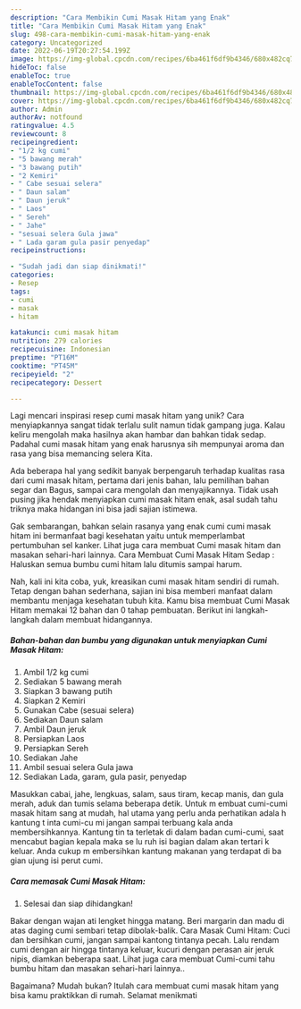```yaml
---
description: "Cara Membikin Cumi Masak Hitam yang Enak"
title: "Cara Membikin Cumi Masak Hitam yang Enak"
slug: 498-cara-membikin-cumi-masak-hitam-yang-enak
category: Uncategorized
date: 2022-06-19T20:27:54.199Z
image: https://img-global.cpcdn.com/recipes/6ba461f6df9b4346/680x482cq70/cumi-masak-hitam-foto-resep-utama.jpg
hideToc: false
enableToc: true
enableTocContent: false
thumbnail: https://img-global.cpcdn.com/recipes/6ba461f6df9b4346/680x482cq70/cumi-masak-hitam-foto-resep-utama.jpg
cover: https://img-global.cpcdn.com/recipes/6ba461f6df9b4346/680x482cq70/cumi-masak-hitam-foto-resep-utama.jpg
author: Admin
authorAv: notfound
ratingvalue: 4.5
reviewcount: 8
recipeingredient:
- "1/2 kg cumi"
- "5 bawang merah"
- "3 bawang putih"
- "2 Kemiri"
- " Cabe sesuai selera"
- " Daun salam"
- " Daun jeruk"
- " Laos"
- " Sereh"
- " Jahe"
- "sesuai selera Gula jawa"
- " Lada garam gula pasir penyedap"
recipeinstructions:

- "Sudah jadi dan siap dinikmati!"
categories:
- Resep
tags:
- cumi
- masak
- hitam

katakunci: cumi masak hitam 
nutrition: 279 calories
recipecuisine: Indonesian
preptime: "PT16M"
cooktime: "PT45M"
recipeyield: "2"
recipecategory: Dessert

---
```





Lagi mencari inspirasi resep cumi masak hitam yang unik? Cara menyiapkannya sangat tidak terlalu sulit namun tidak gampang juga. Kalau keliru mengolah maka hasilnya akan hambar dan bahkan tidak sedap. Padahal cumi masak hitam yang enak harusnya sih mempunyai aroma dan rasa yang bisa memancing selera Kita.





Ada beberapa hal yang sedikit banyak berpengaruh terhadap kualitas rasa dari cumi masak hitam, pertama dari jenis bahan, lalu pemilihan bahan segar dan Bagus, sampai cara mengolah dan menyajikannya. Tidak usah pusing jika hendak menyiapkan cumi masak hitam enak,      asal sudah tahu triknya maka hidangan ini bisa jadi sajian istimewa.














Gak sembarangan, bahkan selain rasanya yang enak cumi cumi masak hitam ini bermanfaat bagi kesehatan yaitu untuk memperlambat pertumbuhan sel kanker. Lihat juga cara membuat Cumi masak hitam dan masakan sehari-hari lainnya. Cara Membuat Cumi Masak Hitam Sedap : Haluskan semua bumbu cumi hitam lalu ditumis sampai harum.






Nah, kali ini kita coba, yuk, kreasikan cumi masak hitam sendiri di rumah. Tetap dengan bahan sederhana, sajian ini bisa memberi manfaat dalam membantu menjaga kesehatan tubuh kita. Kamu bisa membuat Cumi Masak Hitam memakai 12 bahan dan 0 tahap pembuatan. Berikut ini langkah-langkah dalam membuat hidangannya.

<!--inarticleads1-->

##### Bahan-bahan dan bumbu yang digunakan untuk menyiapkan Cumi Masak Hitam:

1. Ambil 1/2 kg cumi
1. Sediakan 5 bawang merah
1. Siapkan 3 bawang putih
1. Siapkan 2 Kemiri
1. Gunakan  Cabe (sesuai selera)
1. Sediakan  Daun salam
1. Ambil  Daun jeruk
1. Persiapkan  Laos
1. Persiapkan  Sereh
1. Sediakan  Jahe
1. Ambil sesuai selera Gula jawa
1. Sediakan  Lada, garam, gula pasir, penyedap


Masukkan cabai, jahe, lengkuas, salam, saus tiram, kecap manis, dan gula merah, aduk dan tumis selama beberapa detik. Untuk m embuat cumi-cumi masak hitam sang at mudah, hal utama yang perlu anda perhatikan adala h kantung t inta cumi-cu mi jangan sampai terbuang kala anda membersihkannya. Kantung tin ta terletak di dalam badan cumi-cumi, saat mencabut bagian kepala maka se lu ruh isi bagian dalam akan tertari k keluar. Anda cukup m embersihkan kantung makanan yang terdapat di ba gian ujung isi perut cumi. 

<!--inarticleads2-->

##### Cara memasak Cumi Masak Hitam:


1. Selesai dan siap dihidangkan!

Bakar dengan wajan ati lengket hingga matang. Beri margarin dan madu di atas daging cumi sembari tetap dibolak-balik. Cara Masak Cumi Hitam: Cuci dan bersihkan cumi, jangan sampai kantong tintanya pecah. Lalu rendam cumi dengan air hingga tintanya keluar, kucuri dengan perasan air jeruk nipis, diamkan beberapa saat. Lihat juga cara membuat Cumi-cumi tahu bumbu hitam dan masakan sehari-hari lainnya.. 

Bagaimana? Mudah bukan? Itulah cara membuat cumi masak hitam yang bisa kamu praktikkan di rumah. Selamat menikmati
